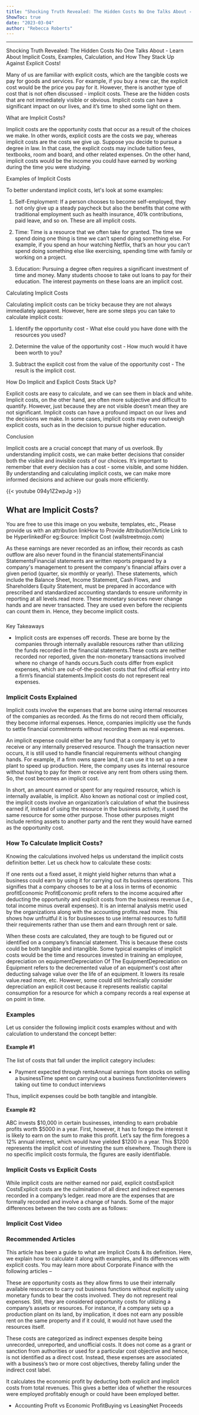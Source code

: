 ```yaml
---
title: "Shocking Truth Revealed: The Hidden Costs No One Talks About - Learn About Implicit Costs, Examples, Calculation, and How They Stack Up Against Explicit Costs!"
ShowToc: true 
date: "2023-03-04"
author: "Rebecca Roberts"
---
```

*****
Shocking Truth Revealed: The Hidden Costs No One Talks About - Learn About Implicit Costs, Examples, Calculation, and How They Stack Up Against Explicit Costs!

Many of us are familiar with explicit costs, which are the tangible costs we pay for goods and services. For example, if you buy a new car, the explicit cost would be the price you pay for it. However, there is another type of cost that is not often discussed - implicit costs. These are the hidden costs that are not immediately visible or obvious. Implicit costs can have a significant impact on our lives, and it’s time to shed some light on them.

What are Implicit Costs?

Implicit costs are the opportunity costs that occur as a result of the choices we make. In other words, explicit costs are the costs we pay, whereas implicit costs are the costs we give up. Suppose you decide to pursue a degree in law. In that case, the explicit costs may include tuition fees, textbooks, room and board, and other related expenses. On the other hand, implicit costs would be the income you could have earned by working during the time you were studying.

Examples of Implicit Costs

To better understand implicit costs, let's look at some examples:

1. Self-Employment: If a person chooses to become self-employed, they not only give up a steady paycheck but also the benefits that come with traditional employment such as health insurance, 401k contributions, paid leave, and so on. These are all implicit costs.

2. Time: Time is a resource that we often take for granted. The time we spend doing one thing is time we can’t spend doing something else. For example, if you spend an hour watching Netflix, that’s an hour you can’t spend doing something else like exercising, spending time with family or working on a project.

3. Education: Pursuing a degree often requires a significant investment of time and money. Many students choose to take out loans to pay for their education. The interest payments on these loans are an implicit cost.

Calculating Implicit Costs

Calculating implicit costs can be tricky because they are not always immediately apparent. However, here are some steps you can take to calculate implicit costs:

1. Identify the opportunity cost - What else could you have done with the resources you used?

2. Determine the value of the opportunity cost - How much would it have been worth to you?

3. Subtract the explicit cost from the value of the opportunity cost - The result is the implicit cost.

How Do Implicit and Explicit Costs Stack Up?

Explicit costs are easy to calculate, and we can see them in black and white. Implicit costs, on the other hand, are often more subjective and difficult to quantify. However, just because they are not visible doesn’t mean they are not significant. Implicit costs can have a profound impact on our lives and the decisions we make. In some cases, implicit costs may even outweigh explicit costs, such as in the decision to pursue higher education.

Conclusion

Implicit costs are a crucial concept that many of us overlook. By understanding implicit costs, we can make better decisions that consider both the visible and invisible costs of our choices. It’s important to remember that every decision has a cost - some visible, and some hidden. By understanding and calculating implicit costs, we can make more informed decisions and achieve our goals more efficiently.

{{< youtube 094y1Z2wpJg >}} 



## What are Implicit Costs?
 
 You are free to use this image on you website, templates, etc.,  Please provide us with an attribution linkHow to Provide Attribution?Article Link to be HyperlinkedFor eg:Source: Implicit Cost (wallstreetmojo.com) 
 
As these earnings are never recorded as an inflow, their records as cash outflow are also never found in the financial statementsFinancial StatementsFinancial statements are written reports prepared by a company's management to present the company's financial affairs over a given period (quarter, six monthly or yearly). These statements, which include the Balance Sheet, Income Statement, Cash Flows, and Shareholders Equity Statement, must be prepared in accordance with prescribed and standardized accounting standards to ensure uniformity in reporting at all levels.read more. These monetary sources never change hands and are never transacted. They are used even before the recipients can count them in. Hence, they become implicit costs.
 

 
### 
Key Takeaways

 
- Implicit costs are expenses off records. These are borne by the companies through internally available resources rather than utilizing the funds recorded in the financial statements.These costs are neither recorded nor reported, given the non-monetary transactions involved where no change of hands occurs.Such costs differ from explicit expenses, which are out-of-the-pocket costs that find official entry into a firm’s financial statements.Implicit costs do not represent real expenses.

 
### Implicit Costs Explained
 
Implicit costs involve the expenses that are borne using internal resources of the companies as recorded. As the firms do not record them officially, they become informal expenses. Hence, companies implicitly use the funds to settle financial commitments without recording them as real expenses.
 
An implicit expense could either be any fund that a company is yet to receive or any internally preserved resource. Though the transaction never occurs, it is still used to handle financial requirements without changing hands. For example, if a firm owns spare land, it can use it to set up a new plant to speed up production. Here, the company uses its internal resource without having to pay for them or receive any rent from others using them. So, the cost becomes an implicit cost.
 
In short, an amount earned or spent for any required resource, which is internally available, is implicit. Also known as notional cost or implied cost, the implicit costs involve an organization’s calculation of what the business earned if, instead of using the resource in the business activity, it used the same resource for some other purpose. Those other purposes might include renting assets to another party and the rent they would have earned as the opportunity cost.
 
### How To Calculate Implicit Costs?
 
Knowing the calculations involved helps us understand the implicit costs definition better. Let us check how to calculate these costs:
 
If one rents out a fixed asset, it might yield higher returns than what a business could earn by using it for carrying out its business operations. This signifies that a company chooses to be at a loss in terms of economic profitEconomic ProfitEconomic profit refers to the income acquired after deducting the opportunity and explicit costs from the business revenue (i.e., total income minus overall expenses). It is an internal analysis metric used by the organizations along with the accounting profits.read more. This shows how unfruitful it is for businesses to use internal resources to fulfill their requirements rather than use them and earn through rent or sale.
 
When these costs are calculated, they are tough to be figured out or identified on a company’s financial statement. This is because these costs could be both tangible and intangible. Some typical examples of implicit costs would be the time and resources invested in training an employee, depreciation on equipmentDepreciation Of The EquipmentDepreciation on Equipment refers to the decremented value of an equipment's cost after deducting salvage value over the life of an equipment. It lowers its resale value.read more, etc. However, some could still technically consider depreciation an explicit cost because it represents realistic capital consumption for a resource for which a company records a real expense at on point in time.
 
### Examples
 
Let us consider the following implicit costs examples without and with calculation to understand the concept better:
 
#### Example #1
 
The list of costs that fall under the implicit category includes:
 
- Payment expected through rentsAnnual earnings from stocks on selling a businessTime spent on carrying out a business functionInterviewers taking out time to conduct interviews

 
Thus, implicit expenses could be both tangible and intangible.
 
#### Example #2
 
ABC invests $10,000 in certain businesses, intending to earn probable profits worth $5000 in a year. First, however, it has to forego the interest it is likely to earn on the sum to make this profit. Let’s say the firm foregoes a 12% annual interest, which would have yielded $1200 in a year. This $1200 represents the implicit cost of investing the sum elsewhere. Though there is no specific implicit costs formula, the figures are easily identifiable.
 
### Implicit Costs vs Explicit Costs
 
While implicit costs are neither earned nor paid, explicit costsExplicit CostsExplicit costs are the culmination of all direct and indirect expenses recorded in a company’s ledger. read more are the expenses that are formally recorded and involve a change of hands. Some of the major differences between the two costs are as follows:
 
### Implicit Cost Video
 
### Recommended Articles
 
This article has been a guide to what are Implicit Costs & its definition. Here, we explain how to calculate it along with examples, and its differences with explicit costs. You may learn more about Corporate Finance with the following articles –
 
These are opportunity costs as they allow firms to use their internally available resources to carry out business functions without explicitly using monetary funds to bear the costs involved. They do not represent real expenses. Still, they are considered opportunity costs for utilizing a company’s assets or resources. For instance, if a company sets up a production plant on its land, by implication, it does not earn any possible rent on the same property and if it could, it would not have used the resources itself.
 
These costs are categorized as indirect expenses despite being unrecorded, unreported, and unofficial costs. It does not come as a grant or sanction from authorities or used for a particular cost objective and hence, is not identified as a direct cost. Instead, these expenses are associated with a business’s two or more cost objectives, thereby falling under the indirect cost label.
 
It calculates the economic profit by deducting both explicit and implicit costs from total revenues. This gives a better idea of whether the resources were employed profitably enough or could have been employed better.
 
- Accounting Profit vs Economic ProfitBuying vs LeasingNet Proceeds




